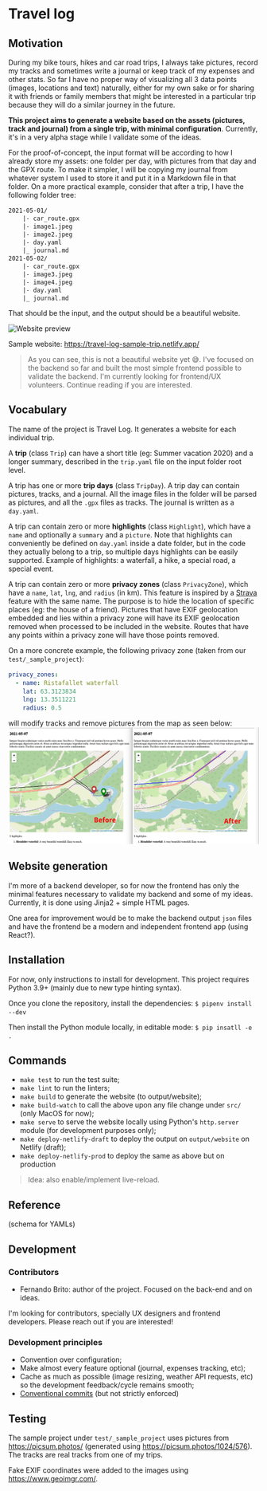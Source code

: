 # Travel log

## Motivation

During my bike tours, hikes and car road trips, I always take pictures, record my tracks and sometimes write a journal
or keep track of my expenses and other stats. So far I have no proper way of visualizing all 3 data points (images,
locations and text) naturally, either for my own sake or for sharing it with friends or family members that might be
interested in a particular trip because they will do a similar journey in the future.

**This project aims to generate a website based on the assets (pictures, track and journal) from a single trip, with
minimal configuration**. Currently, it's in a very alpha stage while I validate some of the ideas.

For the proof-of-concept, the input format will be according to how I already store my assets: one folder per day, with
pictures from that day and the GPX route. To make it simpler, I will be copying my journal from whatever system I used
to store it and put it in a Markdown file in that folder. On a more practical example, consider that after a trip, I
have the following folder tree:

```
2021-05-01/
    |- car_route.gpx
    |- image1.jpeg
    |- image2.jpeg
    |- day.yaml
    |_ journal.md
2021-05-02/
    |- car_route.gpx
    |- image3.jpeg
    |- image4.jpeg
    |- day.yaml
    |_ journal.md
```

That should be the input, and the output should be a beautiful website.

![Website preview](https://s6.gifyu.com/images/preview.gif)

Sample website: https://travel-log-sample-trip.netlify.app/

> As you can see, this is not a beautiful website yet 😅. I've focused on the backend
> so far and built the most simple frontend possible to validate the backend.
> I'm currently looking for frontend/UX volunteers.
> Continue reading if you are interested.

## Vocabulary

The name of the project is Travel Log. It generates a website for each individual trip.

A **trip** (class `Trip`) can have a short title (eg: Summer vacation 2020) and a longer summary, described in
the `trip.yaml` file on the input folder root level.

A trip has one or more **trip days** (class `TripDay`). A trip day can contain pictures, tracks, and a journal. All the
image files in the folder will be parsed as pictures, and all the `.gpx` files as tracks. The journal is written as
a `day.yaml`.

A trip can contain zero or more **highlights** (class `Highlight`), which have a `name` and optionally a `summary` and
a `picture`. Note that highlights can conveniently be defined on `day.yaml` inside a date folder, but in the code they
actually belong to a trip, so multiple days highlights can be easily supported. Example of highlights: a waterfall, a
hike, a special road, a special event.

A trip can contain zero or more **privacy zones** (class `PrivacyZone`), which have a `name`, `lat`, `lng`, and
`radius` (in km). This feature is inspired by
a [Strava](https://support.strava.com/hc/en-us/articles/115000173384-Privacy-Zones)
feature with the same name. The purpose is to hide the location of specific places (eg: the house of a friend). Pictures
that have EXIF geolocation embedded and lies within a privacy zone will have its EXIF geolocation removed when processed
to be included in the website. Routes that have any points within a privacy zone will have those points removed.

On a more concrete example, the following privacy zone (taken from our `test/_sample_project`):

```yaml
privacy_zones:
  - name: Ristafallet waterfall
    lat: 63.3123834
    lng: 13.3511221
    radius: 0.5
```

will modify tracks and remove pictures from the map as seen below:
![Privacy zone example](https://github.com/fernandobrito/travel_log/blob/main/docs/privacy_zone_example.png?raw=true)

## Website generation

I'm more of a backend developer, so for now the frontend has only the minimal features necessary to validate my backend
and some of my ideas. Currently, it is done using Jinja2 + simple HTML pages.

One area for improvement would be to make the backend output `json` files and have the frontend be a modern and
independent frontend app (using React?).

## Installation

For now, only instructions to install for development. This project requires Python 3.9+ (mainly due to new type hinting
syntax).

Once you clone the repository, install the dependencies:
`$ pipenv install --dev`

Then install the Python module locally, in editable mode:
`$ pip insatll -e .`

## Commands

* `make test` to run the test suite;
* `make lint` to run the linters;
* `make build` to generate the website (to output/website);
* `make build-watch` to call the above upon any file change under `src/` (only MacOS for now);
* `make serve` to serve the website locally using Python's `http.server` module (for development purposes only);
* `make deploy-netlify-draft` to deploy the output on `output/website` on Netlify (draft);
* `make deploy-netlify-prod` to deploy the same as above but on production

> Idea: also enable/implement live-reload.

## Reference

(schema for YAMLs)

## Development

### Contributors

* Fernando Brito: author of the project. Focused on the back-end and on ideas.

I'm looking for contributors, specially UX designers and frontend developers. Please reach out if you are interested!

### Development principles

* Convention over configuration;
* Make almost every feature optional (journal, expenses tracking, etc);
* Cache as much as possible (image resizing, weather API requests, etc) so the development feedback/cycle remains
  smooth;
* [Conventional commits](https://www.conventionalcommits.org/en/v1.0.0/) (but not strictly enforced)

## Testing

The sample project under `test/_sample_project` uses pictures from https://picsum.photos/ (generated
using https://picsum.photos/1024/576). The tracks are real tracks from one of my trips.

Fake EXIF coordinates were added to the images using https://www.geoimgr.com/.